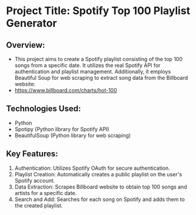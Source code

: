 # Project Title: Spotify Top 100 Playlist Generator

## Overview:
- This project aims to create a Spotify playlist consisting of the top 100 songs from a specific date. It utilizes the real Spotify API for authentication and playlist management. Additionally, it employs Beautiful Soup for web scraping to extract song data from the Billboard website:
- https://www.billboard.com/charts/hot-100

## Technologies Used:
- Python
- Spotipy (Python library for Spotify API)
- BeautifulSoup (Python library for web scraping)

## Key Features:
1. Authentication: Utilizes Spotify OAuth for secure authentication.
2. Playlist Creation: Automatically creates a public playlist on the user's Spotify account.
3. Data Extraction: Scrapes Billboard website to obtain top 100 songs and artists for a specific date.
4. Search and Add: Searches for each song on Spotify and adds them to the created playlist.



